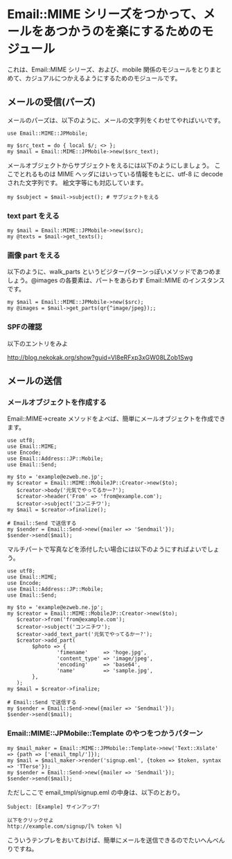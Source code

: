 Email::MIME シリーズをつかって、メールをあつかうのを楽にするためのモジュール
============================================================================

これは、Email::MIME シリーズ、および、mobile 関係のモジュールをとりまとめて、カジュアルにつかえるようにするためのモジュールです。

メールの受信(パーズ)
--------------------

メールのパーズは、以下のように、メールの文字列をくわせてやればいいです。

    use Email::MIME::JPMobile;

    my $src_text = do { local $/; <> };
    my $mail = Email::MIME::JPMobile->new($src_text);

メールオブジェクトからサブジェクトをえるには以下のようにしましょう。
ここでとれるものは MIME ヘッダにはいっている情報をもとに、utf-8 に decode された文字列です。
絵文字等にも対応しています。

    my $subject = $mail->subject(); # サブジェクトをえる

### text part をえる

    my $mail = Email::MIME::JPMobile->new($src);
    my @texts = $mail->get_texts();

### 画像 part をえる

以下のように、walk_parts というビジターパターンっぽいメソッドであつめましょう。@images の各要素は、パートをあらわす Email::MIME のインスタンスです。

    my $mail = Email::MIME::JPMobile->new($src);
    my @images = $mail->get_parts(qr{^image/jpeg});;

### SPFの確認

以下のエントリをみよ

http://blog.nekokak.org/show?guid=Vl8eRFxp3xGW08LZob1Swg

メールの送信
------------

### メールオブジェクトを作成する

Email::MIME->create メソッドをよべば、簡単にメールオブジェクトを作成できます。

    use utf8;
    use Email::MIME;
    use Encode;
    use Email::Address::JP::Mobile;
    use Email::Send;

    my $to = 'example@ezweb.ne.jp';
    my $creator = Email::MIME::MobileJP::Creator->new($to);
       $creator->body('元気でやってるかー?');
       $creator->header('From' => 'from@example.com');
       $creator->subject('コンニチワ');
    my $mail = $creator->finalize();

    # Email::Send で送信する
    my $sender = Email::Send->new({mailer => 'Sendmail'});
    $sender->send($mail);

マルチパートで写真などを添付したい場合には以下のようにすればよいでしょう。

    use utf8;
    use Email::MIME;
    use Encode;
    use Email::Address::JP::Mobile;
    use Email::Send;

    my $to = 'example@ezweb.ne.jp';
    my $creator = Email::MIME::MobileJP::Creator->new($to);
       $creator->from('from@example.com');
       $creator->subject('コンニチワ');
       $creator->add_text_part('元気でやってるかー?');
       $creator->add_part(
            $photo => {
                    'fimename'     => 'hoge.jpg',
                    'content_type' => 'image/jpeg',
                    'encoding'     => 'base64',
                    'name'         => 'sample.jpg',
            },
       );
    my $mail = $creator->finalize;

    # Email::Send で送信する
    my $sender = Email::Send->new({mailer => 'Sendmail'});
    $sender->send($mail);

### Email::MIME::JPMobile::Template のやつをつかうパターン

    my $mail_maker = Email::MIME::JPMobile::Template->new('Text::Xslate' => {path => ['email_tmpl/']});
    my $mail = $mail_maker->render('signup.eml', {token => $token, syntax => 'TTerse'});
    my $sender = Email::Send->new({mailer => 'Sendmail'});
    $sender->send($mail);

ただしここで email_tmpl/signup.eml の中身は、以下のとおり。

    Subject: [Example] サインアップ!

    以下をクリックせよ
    http://example.com/signup/[% token %]

こういうテンプレをおいておけば、簡単にメールを送信できるのでたいへんべんりですね。

